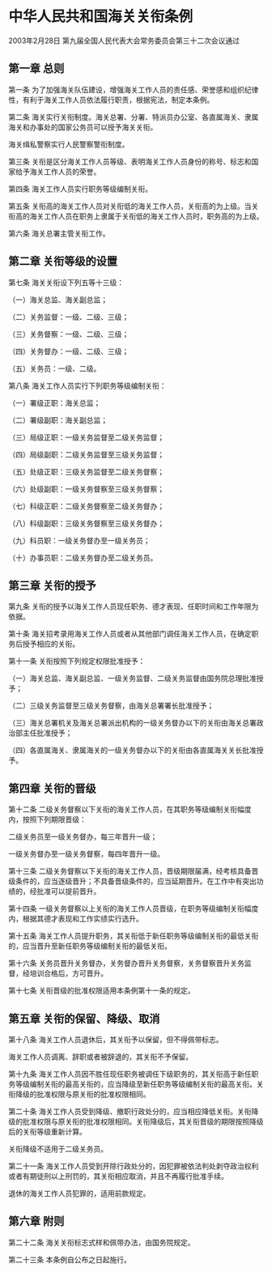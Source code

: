 # 中华人民共和国海关关衔条例

2003年2月28日 第九届全国人民代表大会常务委员会第三十二次会议通过

<!-- INFO END -->

## 第一章 总则

第一条 为了加强海关队伍建设，增强海关工作人员的责任感、荣誉感和组织纪律性，有利于海关工作人员依法履行职责，根据宪法，制定本条例。

第二条 海关实行关衔制度。海关总署、分署、特派员办公室、各直属海关、隶属海关和办事处的国家公务员可以授予海关关衔。

海关缉私警察实行人民警察警衔制度。

第三条 关衔是区分海关工作人员等级、表明海关工作人员身份的称号、标志和国家给予海关工作人员的荣誉。

第四条 海关工作人员实行职务等级编制关衔。

第五条 关衔高的海关工作人员对关衔低的海关工作人员，关衔高的为上级。当关衔高的海关工作人员在职务上隶属于关衔低的海关工作人员时，职务高的为上级。

第六条 海关总署主管关衔工作。

## 第二章 关衔等级的设置

第七条 海关关衔设下列五等十三级：

（一）海关总监、海关副总监；

（二）关务监督：一级、二级、三级；

（三）关务督察：一级、二级、三级；

（四）关务督办：一级、二级、三级；

（五）关务员：一级、二级。

第八条 海关工作人员实行下列职务等级编制关衔：

（一）署级正职：海关总监；

（二）署级副职：海关副总监；

（三）局级正职：一级关务监督至二级关务监督；

（四）局级副职：二级关务监督至三级关务监督；

（五）处级正职：三级关务监督至二级关务督察；

（六）处级副职：一级关务督察至三级关务督察；

（七）科级正职：二级关务督察至二级关务督办；

（八）科级副职：三级关务督察至三级关务督办；

（九）科员职：一级关务督办至一级关务员；

（十）办事员职：二级关务督办至二级关务员。

## 第三章 关衔的授予

第九条 关衔的授予以海关工作人员现任职务、德才表现、任职时间和工作年限为依据。

第十条 海关招考录用海关工作人员或者从其他部门调任海关工作人员，在确定职务后授予相应的关衔。

第十一条 关衔按照下列规定权限批准授予：

（一）海关总监、海关副总监、一级关务监督、二级关务监督由国务院总理批准授予；

（二）三级关务监督至三级关务督察，由海关总署署长批准授予；

（三）海关总署机关及海关总署派出机构的一级关务督办以下的关衔由海关总署政治部主任批准授予；

（四）各直属海关、隶属海关的一级关务督办以下的关衔由各直属海关关长批准授予。

## 第四章 关衔的晋级

第十二条 二级关务督察以下关衔的海关工作人员，在其职务等级编制关衔幅度内，按照下列期限晋级：

二级关务员至一级关务督办，每三年晋升一级；

一级关务督办至一级关务督察，每四年晋升一级。

第十三条 二级关务督察以下关衔的海关工作人员，晋级期限届满，经考核具备晋级条件的，应当逐级晋升；不具备晋级条件的，应当延期晋升。在工作中有突出功绩的，经批准可以提前晋升。

第十四条 一级关务督察以上关衔的海关工作人员晋级，在职务等级编制关衔幅度内，根据其德才表现和工作实绩实行选升。

第十五条 海关工作人员提升职务，其关衔低于新任职务等级编制关衔的最低关衔的，应当晋升至新任职务等级编制关衔的最低关衔。

第十六条 关务员晋升关务督办，关务督办晋升关务督察，关务督察晋升关务监督，经培训合格后，方可晋升。

第十七条 关衔晋级的批准权限适用本条例第十一条的规定。

## 第五章 关衔的保留、降级、取消

第十八条 海关工作人员退休后，其关衔予以保留，但不得佩带标志。

海关工作人员调离、辞职或者被辞退的，其关衔不予保留。

第十九条 海关工作人员因不胜任现任职务被调任下级职务的，其关衔高于新任职务等级编制关衔的最高关衔的，应当降级至新任职务等级编制关衔的最高关衔。关衔降级的批准权限与原关衔的批准权限相同。

第二十条 海关工作人员受到降级、撤职行政处分的，应当相应降低关衔。关衔降级的批准权限与原关衔的批准权限相同。关衔降级后，其关衔晋级的期限按照降级后的关衔等级重新计算。

关衔降级不适用于二级关务员。

第二十一条 海关工作人员受到开除行政处分的，因犯罪被依法判处剥夺政治权利或者有期徒刑以上刑罚的，其关衔相应取消，并且不再履行批准手续。

退休的海关工作人员犯罪的，适用前款规定。

## 第六章 附则

第二十二条 海关关衔标志式样和佩带办法，由国务院规定。

第二十三条 本条例自公布之日起施行。